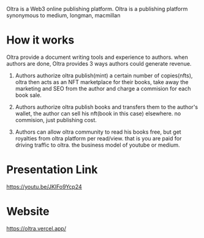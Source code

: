 Oltra is a Web3 online publishing platform. Oltra is a publishing platform synonymous to medium, longman, macmillan

# How it works

Oltra provide a document writing tools and experience to authors. when authors are done, Oltra provides 3 ways authors could generate revenue.

1. Authors authorize oltra publish(mint) a certain number of copies(nfts), oltra then acts as an NFT marketplace for their books, take away the marketing and SEO from the author and charge a commision for each book sale.

2. Authors authorize oltra publish books and transfers them to the author's wallet, the author can sell his nft(book in this case) elsewhere. no commision, just publishing cost.

3. Authors can allow oltra community to read his books free, but get royalties from oltra platform per read/view. that is you are paid for driving traffic to oltra. the business model of youtube or medium.


# Presentation Link
https://youtu.be/JKlFo9Ycp24

# Website
https://oltra.vercel.app/
